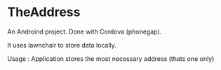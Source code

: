 TheAddress
========================
An Androind project.
Done with Cordova (phonegap).

It uses lawnchair to store data locally.

Usage : Application stores the most necessary address (thats one only)
